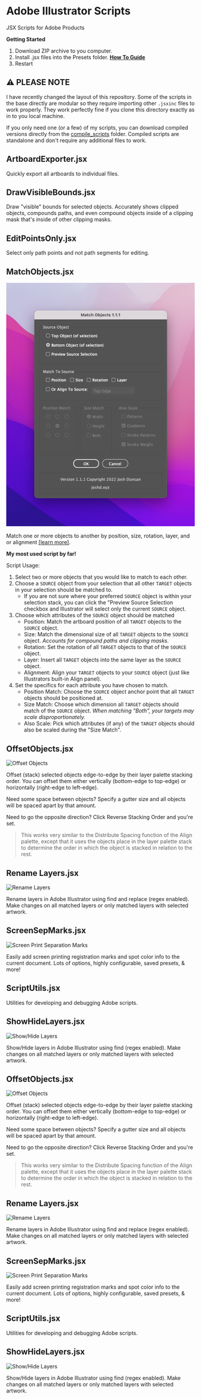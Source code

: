 # Adobe Illustrator Scripts

JSX Scripts for Adobe Products

**Getting Started**

1. Download ZIP archive to you computer.
2. Install .jsx files into the Presets folder. **[How To Guide](https://www.marspremedia.com/software/how-to-adobe-cc)**
3. Restart

## ⚠️ PLEASE NOTE

I have recently changed the layout of this repository. Some of the scripts in the base directly are modular so they require importing other `.jsxinc` files to work properly. They work perfectly fine if you clone this directory exactly as in to you local machine.

If you only need one (or a few) of my scripts, you can download compiled versions directly from the [compile_scripts](/compiled_scripts/) folder. Compiled scripts are standalone and don't require any additional files to work.

## ArtboardExporter.jsx

Quickly export all artboards to individual files.

## DrawVisibleBounds.jsx

Draw "visible" bounds for selected objects. Accurately shows clipped objects, compounds paths, and even compound objects inside of a clipping mask that's inside of other clipping masks.

## EditPointsOnly.jsx

Select only path points and not path segments for editing.

## MatchObjects.jsx

![Match Objects](files/match-objects.png)

Match one or more objects to another by position, size, rotation, layer, and or alignment [\[learn more\]](MatchObjects/README.md).

**My most used script by far!**

Script Usage:

1. Select two or more objects that you would like to match to each other.
2. Choose a `SOURCE` object from your selection that all other `TARGET` objects in your selection should be matched to.
    - If you are not sure where your preferred `SOURCE` object is within your selection stack, you can click the "Preview Source Selection checkbox and Illustrator will select only the current `SOURCE` object.
3. Choose which attributes of the `SOURCE` object should be matched 
    - Position: Match the artboard position of all `TARGET` objects to the `SOURCE` object.
    - Size: Match the dimensional size of all `TARGET` objects to the `SOURCE` object. *Accounts for compound paths and clipping masks.*
    - Rotation: Set the rotation of all `TARGET` objects to that of the `SOURCE` object.
    - Layer: Insert all `TARGET` objects into the same layer as the `SOURCE` object.
    - Alignment: Align your `TARGET` objects to your `SOURCE` object (just like Illustrators built-in Align panel).
4. Set the specifics for each attribute you have chosen to match.
    - Position Match: Choose the `SOURCE` object anchor point that all `TARGET` objects should be positioned at.
    - Size Match: Choose which dimension all `TARGET` objects should match of the `SOURCE` object. *When matching "Both", your targets may scale disproportionately.*
    - Also Scale: Pick which attributes (if any) of the `TARGET` objects should also be scaled during the "Size Match".

## OffsetObjects.jsx

![Offset Objects](https://raw.githubusercontent.com/joshbduncan/adobe-scripts/main/files/offset-objects.png)

Offset (stack) selected objects edge-to-edge by their layer palette stacking order. You can offset them either vertically (bottom-edge to top-edge) or horizontally (right-edge to left-edge).

Need some space between objects? Specify a gutter size and all objects will be spaced apart by that amount.

Need to go the opposite direction? Click Reverse Stacking Order and you're set.

> This works very similar to the Distribute Spacing function of the Align palette, except that it uses the objects place in the layer palette stack to determine the order in which the object is stacked in relation to the rest.

## Rename Layers.jsx

![Rename Layers](https://raw.githubusercontent.com/joshbduncan/adobe-scripts/main/files/rename-layers.png)

Rename layers in Adobe Illustrator using find and replace (regex enabled). Make changes on all matched layers or only matched layers with selected artwork.

## ScreenSepMarks.jsx

![Screen Print Separation Marks](https://raw.githubusercontent.com/joshbduncan/adobe-scripts/main/files/screen-sep-marks.png)

Easily add screen printing registration marks and spot color info to the current document. Lots of options, highly configurable, saved presets, & more!

## ScriptUtils.jsx

Utilities for developing and debugging Adobe scripts.

## ShowHideLayers.jsx

![Show/Hide Layers](https://raw.githubusercontent.com/joshbduncan/adobe-scripts/main/files/show-hide-layers.png)

Show/Hide layers in Adobe Illustrator using find (regex enabled). Make changes on all matched layers or only matched layers with selected artwork.

## OffsetObjects.jsx

![Offset Objects](https://raw.githubusercontent.com/joshbduncan/adobe-scripts/main/files/offset-objects.png)

Offset (stack) selected objects edge-to-edge by their layer palette stacking order. You can offset them either vertically (bottom-edge to top-edge) or horizontally (right-edge to left-edge).

Need some space between objects? Specify a gutter size and all objects will be spaced apart by that amount.

Need to go the opposite direction? Click Reverse Stacking Order and you're set.

> This works very similar to the Distribute Spacing function of the Align palette, except that it uses the objects place in the layer palette stack to determine the order in which the object is stacked in relation to the rest.

## Rename Layers.jsx

![Rename Layers](https://raw.githubusercontent.com/joshbduncan/adobe-scripts/main/files/rename-layers.png)

Rename layers in Adobe Illustrator using find and replace (regex enabled). Make changes on all matched layers or only matched layers with selected artwork.

## ScreenSepMarks.jsx

![Screen Print Separation Marks](https://raw.githubusercontent.com/joshbduncan/adobe-scripts/main/files/screen-sep-marks.png)

Easily add screen printing registration marks and spot color info to the current document. Lots of options, highly configurable, saved presets, & more!

## ScriptUtils.jsx

Utilities for developing and debugging Adobe scripts.

## ShowHideLayers.jsx

![Show/Hide Layers](https://raw.githubusercontent.com/joshbduncan/adobe-scripts/main/files/show-hide-layers.png)

Show/Hide layers in Adobe Illustrator using find (regex enabled). Make changes on all matched layers or only matched layers with selected artwork.